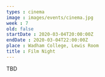 ```yaml
---
types : cinema
image : images/events/cinema.jpg
week : 7
old: false
startDate : 2020-03-04T20:00:00Z
endDate : 2020-03-04T22:00:00Z
place : Wadham College, Lewis Room
title : Film Night
---
```


TBD
